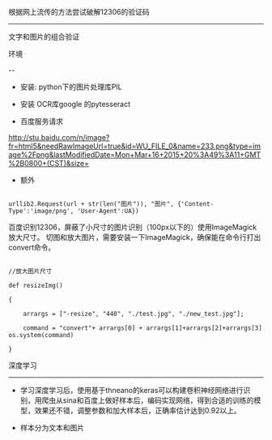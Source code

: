 根据网上流传的方法尝试破解12306的验证码
----------------------

文字和图片的组合验证

环境
--

 - 安装: python下的图片处理库PIL
 - 安装 OCR库google 的pytesseract
 - 百度服务请求
http://stu.baidu.com/n/image?fr=html5&needRawImageUrl=true&id=WU_FILE_0&name=233.png&type=image%2Fpng&lastModifiedDate=Mon+Mar+16+2015+20%3A49%3A11+GMT%2B0800+(CST)&size=
 - 额外
```
urllib2.Request(url + str(len("图片")), "图片", {'Content-Type':'image/png', 'User-Agent':UA})
```
百度识别12306，屏蔽了小尺寸的图片识别（100px以下的）使用ImageMagick放大尺寸。 切图和放大图片，需要安装一下ImageMagick，确保能在命令行打出convert命令。
```
//放大图片尺寸 
def resizeImg() 
{ 
	arrargs = ["-resize", "440", "./test.jpg", "./new_test.jpg"]; 
	command = "convert"+ arrargs[0] + arrargs[1]+arrargs[2]+arrargs[3] os.system(command) 
}
```
深度学习
---
 - 学习深度学习后，使用基于thneano的keras可以构建卷积神经网络进行识别，用爬虫从sina和百度上做好样本后，编码实现网络，得到合适的训练的模型，效果还不错，调整参数和加大样本后，正确率估计达到0.92以上。
 - 样本分为文本和图片
